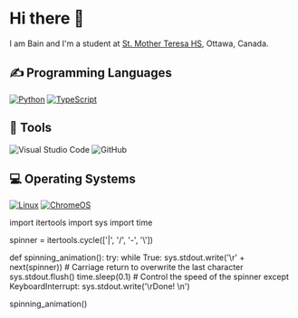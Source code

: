 # Hi there 👋
<p>I am Bain and I'm a student at <a href="http://mths.ca">St. Mother Teresa HS</a>, Ottawa, Canada.</p>

## ✍ Programming Languages
<p>
  <a href="https://github.com/search?q=user%3AMr-Coxall+language%3Apython"><img alt="Python" src="https://img.shields.io/badge/Python-14354C.svg?logo=python&logoColor=white"></a>
  <a href="https://github.com/search?q=user%3AMr-Coxall+language%3Atypescript"><img alt="TypeScript" src="https://img.shields.io/badge/TypeScript-%23007ACC.svg?logo=TypeScript&logoColor=white"></a>
</p>

## 🔧 Tools
  ![Visual Studio Code](https://img.shields.io/badge/Visual%20Studio%20Code-0078d7.svg?style=for-the-badge&logo=visual-studio-code&logoColor=white)
  ![GitHub](https://img.shields.io/badge/github-%23121011.svg?style=for-the-badge&logo=github&logoColor=white)

## 💻 Operating Systems
<p>
  <a href="https://linux.org/"><img src="https://img.shields.io/badge/Linux-FCC624?logo=linux&logoColor=white" alt="Linux"></a>
  <a href="https://www.google.com/intl/en_ca/chromebook/chrome-os/"><img src="https://img.shields.io/badge/chrome%20os-3d89fc?logo=google%20chrome&logoColor=white" alt="ChromeOS"></a>
</p>

import itertools
import sys
import time

spinner = itertools.cycle(['|', '/', '-', '\\'])

def spinning_animation():
    try:
        while True:
            sys.stdout.write('\r' + next(spinner))  # Carriage return to overwrite the last character
            sys.stdout.flush()
            time.sleep(0.1)  # Control the speed of the spinner
    except KeyboardInterrupt:
        sys.stdout.write('\rDone!    \n')

spinning_animation()
